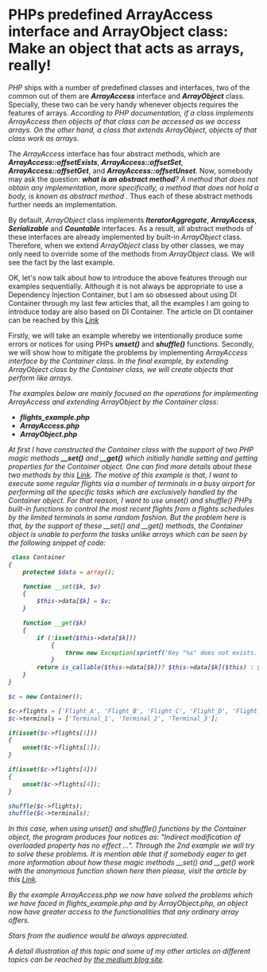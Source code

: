 <h1>
PHPs predefined ArrayAccess interface and ArrayObject class: Make an object that acts as arrays, really!
</h1>

<p>
<em>PHP</em> ships with a number of predefined classes and interfaces, two of the common out of them are <i><strong>ArrayAccess</strong></i> interface and <i><strong>ArrayObject</strong></i> class. Specially, these two can be very handy whenever objects requires the features of arrays. <i>According to PHP documentation, if a class implements <i>ArrayAccess</i> then objects of that class can be accessed as we access arrays. On the other hand, a class that extends <i>ArrayObject</i>, objects of that class work as arrays</i>.	
</p>

<p>
The <i>ArrayAccess</i> interface has four abstract methods, which are <i><strong>ArrayAccess::offsetExists</strong></i>, <i><strong>ArrayAccess::offsetSet</strong></i>, <i><strong>ArrayAccess::offsetGet</strong></i>, and <i><strong>ArrayAccess::offsetUnset</strong></i>. Now, somebody may ask the question: <i><strong>what is an abstract method</strong>? A method that does not obtain any implementation, more specifically, a method that does not hold a body, is known as abstract method </i>. Thus each of these abstract methods further needs an implementation.
</p>

<p>
By default, <i>ArrayObject</i> class implements <i><strong>IteratorAggregate</strong></i>, <i><strong>ArrayAccess</strong></i>, <i><strong>Serializable</strong></i> and <i><strong>Countable</strong></i> interfaces. As a result, all abstract methods of these interfaces are already implemented by built-in <i>ArrayObject</i> class. Therefore, when we extend <i>ArrayObject</i> class by other classes, we may only need to override some of the methods from <i>ArrayObject</i> class. We will see the fact by the last example.
</p>

<p>
OK, let's now talk about how to introduce the above features through our examples sequentially. Although it is not always be appropriate to use a Dependency Injection Container, but I am so obsessed about using DI Container through my last few articles that, all the examples I am going to introduce today are also based on DI Container. The article on DI container can be reached by this <i><a href="https://medium.com/@annuhuss/dependency-injection-container-a-simple-introduction-for-managing-objects-from-their-creation-to-cebbcb772694">Link</a></i>
</p>

<p>
Firstly, we will take an example whereby we intentionally produce some errors or notices for using PHPs <i><strong>unset()</i></strong> and <i><strong>shuffle()</strong></i> functions. Secondly, we will show how to mitigate the problems by implementing <i>ArrayAccess<i> interface by the Container class. In the final example, by extending <i>ArrayObject</i> class by the Container class, we will create objects that perform like arrays.
</p>

<p>
The examples below are mainly focused on the operations for implementing <i>ArrayAccess</i> and extending <i>ArrayObject</i> by the Container class:
</p>

<p>
<ul>
<li><strong>flights_example.php</strong></li>
<li><strong>ArrayAccess.php</strong></li>
<li><strong>ArrayObject.php</strong></li>
</ul>
</p>

<p>
At first I have constructed the Container class with the support of two PHP magic methods <i><strong>__set()</strong></i> and <i><strong>__get()</strong></i> which initially handle setting and getting properties for the Container object. One can find more details about these two methods by this <i><a href="https://php.net/manual/en/language.oop5.magic.php/">Link</a></i>. The motive of this example is that, I want to execute some regular flights via a number of terminals in a busy airport for performing all the specific tasks which are exclusively handled by the Container object. For that reason, I want to use <i>unset()</i> and <i>shuffle()</i> PHPs built-in functions to control the most recent flights from a flights schedules by the limited terminals in some random fashion. But the problem here is that, by the support of these <i>__set()</i> and <i>__get()</i> methods, the Container object is unable to perform the tasks unlike arrays which can be seen by the following snippet of code:
</p>

```php
 class Container
{
	protected $data = array();

	function __set($k, $v)
	{
		$this->data[$k] = $v; 
	}

	function __get($k) 
	{ 
		if (!isset($this->data[$k]))
    		{
      			throw new Exception(sprintf('Key "%s" does not exists.', $k));
    		}
		return is_callable($this->data[$k])? $this->data[$k]($this) : $this->data[$k];
	}
}

$c = new Container();

$c->flights = ['Flight_A', 'Flight_B', 'Flight_C', 'Flight_D', 'Flight_E'];
$c->terminals = ['Terminal_1', 'Terminal_2', 'Terminal_3'];

if(isset($c->flights[1]))
{
	unset($c->flights[1]);
}

if(isset($c->flights[4]))
{
	unset($c->flights[4]);
}

shuffle($c->flights);
shuffle($c->terminals); 
```
<p>
In this case, when using <i>unset()</i> and <i>shuffle()</i> functions by the Container object, the program produces four notices as: <i>"Indirect modification of overloaded property has no effect …"</i>. Through the 2nd example we will try to solve these problems. It is mention able that if somebody eager to get more information about how these magic methods <i>__set()</i> and <i>__get()</i> work with the anonymous function shown here then please, visit the article by this <i><a href="https://medium.com/@annuhuss/use-of-lambda-anonymous-functions-closures-and-shared-instances-in-conjunction-with-container-58b95b86c1b8">Link</a></i>.
</p>

<p>
By the example <i>ArrayAccess.php</i> we now have solved the problems which we have faced in <i>flights_example.php</i> and by <i>ArrayObject.php</i>, an object now have greater access to the functionalities that any ordinary array offers.
</p>

<p></p>

<p><i>Stars from the audience would be always appreciated.</i></p>

<p></p>

<p><i>
A detail illustration of this topic and some of my other articles on different topics can be reached by 
<a href="https://medium.com/@annuhuss/">the medium blog site</a>.
</i></p>
